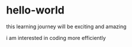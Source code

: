 # hello-world
this learning journey will be exciting and amazing

i am interested in coding more efficiently
